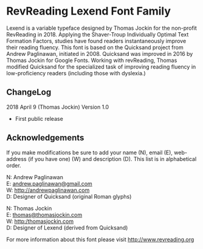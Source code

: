 # RevReading Lexend Font Family

Lexend is a variable typeface designed by Thomas Jockin for the non-profit RevReading in 2018.
Applying the Shaver-Troup Individually Optimal Text Formation Factors, studies have found readers instantaneously improve their reading fluency.
This font is based on the Quicksand project from Andrew Paglinawan, initiated in 2008.
Quicksand was improved in 2016 by Thomas Jockin for Google Fonts. Working with revReading, Thomas modified Quicksand for the specialized task of improving reading fluency in low-proficiency readers (including those with dyslexia.)

## ChangeLog

2018 April 9 (Thomas Jockin) Version 1.0

- First public release

## Acknowledgements

If you make modifications be sure to add your name (N), email (E), web-address (if you have one) (W) and description (D). This list is in alphabetical order.

N: Andrew Paglinawan  
E: <andrew.paglinawan@gmail.com>   
W: <http://andrewpaglinawan.com>  
D: Designer of Quicksand (original Roman glyphs)

N: Thomas Jockin  
E: <thomas@thomasjockin.com>   
W: <http:/thomasjockin.com>  
D: Designer of Lexend (derived from Quicksand)

For more information about this font please visit <http://www.revreading.org>
